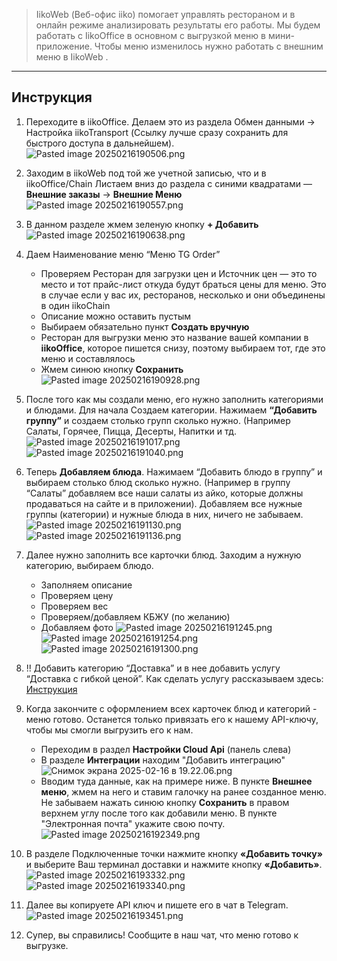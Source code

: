 > IikoWeb (Веб-офис iiko) помогает управлять рестораном и в онлайн режиме анализировать результаты его работы. Мы будем работать с IikoOffice в основном с выгрузкой меню в мини-приложение. Чтобы меню изменилось нужно работать с внешним меню в IikoWeb .


---
## Инструкция

1. Переходите в iikoOffice. Делаем это из раздела Обмен данными → Настройка iikoTransport (Ссылку лучше сразу сохранить для быстрого доступа в дальнейшем).
![Pasted image 20250216190506.png](files/Pasted_image_20250216190506.png)

2. Заходим в iikoWeb под той же учетной записью, что и в iikoOffice/Chain Листаем вниз до раздела с синими квадратами — **Внешние заказы** → **Внешние Меню**
![Pasted image 20250216190557.png](files/Pasted_image_20250216190557.png)

3. В данном разделе жмем зеленую кнопку **+ Добавить**
![Pasted image 20250216190638.png](files/Pasted_image_20250216190638.png)

4. Даем Наименование меню “Меню TG Order” 
	- Проверяем Ресторан для загрузки цен и Источник цен — это то место и тот прайс-лист откуда будут браться цены для меню. Это в случае если у вас их, ресторанов, несколько и они объединены в один iikoChain 
	- Описание можно оставить пустым 
	- Выбираем обязательно пункт **Создать вручную** 
	- Ресторан для выгрузки меню это название вашей компании в **iikoOffice**, которое пишется снизу, поэтому выбираем тот, где это меню и составлялось 
	- Жмем синюю кнопку **Сохранить**
![Pasted image 20250216190928.png](files/Pasted_image_20250216190928.png)
  
  1. После того как мы создали меню, его нужно заполнить категориями и блюдами. Для начала Создаем категории. Нажимаем **“Добавить группу”** и создаем столько групп сколько нужно. (Например Салаты, Горячее, Пицца, Десерты, Напитки и тд.
![Pasted image 20250216191017.png](files/Pasted_image_20250216191017.png)
![Pasted image 20250216191040.png](files/Pasted_image_20250216191040.png)

5. Теперь **Добавляем блюда**. Нажимаем “Добавить блюдо в группу” и выбираем столько блюд сколько нужно. (Например в группу “Салаты” добавляем все наши салаты из айко, которые должны продаваться на сайте и в приложении). Добавляем все нужные группы (категории) и нужные блюда в них, ничего не забываем.
![Pasted image 20250216191130.png](files/Pasted_image_20250216191130.png)
![Pasted image 20250216191136.png](files/Pasted_image_20250216191136.png)

6. Далее нужно заполнить все карточки блюд. Заходим а нужную категорию, выбираем блюдо. 
	- Заполняем описание
	- Проверяем цену 
	- Проверяем вес 
	- Проверяем/добавляем КБЖУ (по желанию) 
	- Добавляем фото
![Pasted image 20250216191245.png](files/Pasted_image_20250216191245.png)
![Pasted image 20250216191254.png](files/Pasted_image_20250216191254.png)
![Pasted image 20250216191300.png](files/Pasted_image_20250216191300.png)

7. !! Добавить категорию “Доставка” и в нее добавить услугу “Доставка с гибкой ценой”. Как сделать услугу рассказываем здесь: [Инструкция](./Добавление_доставки_iiko)
8. Когда закончите с оформлением всех карточек блюд и категорий - меню готово. Останется только привязать его к нашему API-ключу, чтобы мы смогли выгрузить его к нам. 
	- Переходим в раздел **Настройки Cloud Api** (панель слева) 
	- В разделе **Интеграции** находим "Добавить интеграцию"
![Снимок экрана 2025-02-16 в 19.22.06.png](files/Снимок_экрана_2025-02-16_в_19.22.06.png)
	- Вводим туда данные, как на примере ниже. В пункте **Внешнее меню**, жмем на него и ставим галочку на ранее созданное меню. Не забываем нажать синюю кнопку **Сохранить** в правом верхнем углу после того как добавили меню. В пункте "Электронная почта" укажите свою почту.
![Pasted image 20250216192349.png](files/Pasted_image_20250216192349.png)

9. В разделе Подключенные точки нажмите кнопку **«Добавить точку»** и выберите Ваш терминал доставки и нажмите кнопку **«Добавить»**. 
![Pasted image 20250216193332.png](files/Pasted_image_20250216193332.png)
![Pasted image 20250216193340.png](files/Pasted_image_20250216193340.png)

10. Далее вы копируете API ключ и пишете его в чат в Telegram.
![Pasted image 20250216193451.png](files/Pasted_image_20250216193451.png)

11. Супер, вы справились! Сообщите в наш чат, что меню готово к выгрузке.

